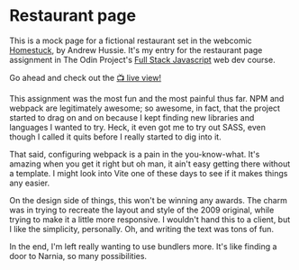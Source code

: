 # Restaurant page

This is a mock page for a fictional restaurant set in the webcomic [Homestuck](https://www.homestuck.com/story), by Andrew Hussie. It's my entry for the restaurant page assignment in The Odin Project's [Full Stack Javascript](https://www.theodinproject.com/paths/full-stack-javascript) web dev course.

Go ahead and check out the [📺 live view!]()

This assignment was the most fun and the most painful thus far. NPM and webpack are legitimately awesome; so awesome, in fact, that the project started to drag on and on because I kept finding new libraries and languages I wanted to try. Heck, it even got me to try out SASS, even though I called it quits before I really started to dig into it.

That said, configuring webpack is a pain in the you-know-what. It's amazing when you get it right but oh man, it ain't easy getting there without a template. I might look into Vite one of these days to see if it makes things any easier.

On the design side of things, this won't be winning any awards. The charm was in trying to recreate the layout and style of the 2009 original, while trying to make it a little more responsive. I wouldn't hand this to a client, but I like the simplicity, personally. Oh, and writing the text was tons of fun.

In the end, I'm left really wanting to use bundlers more. It's like finding a door to Narnia, so many possibilities.